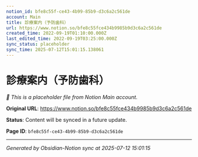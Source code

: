 ```yaml
---
notion_id: bfe8c55f-ce43-4b99-85b9-d3c6a2c561de
account: Main
title: 診療案内（予防歯科）
url: https://www.notion.so/bfe8c55fce434b9985b9d3c6a2c561de
created_time: 2022-09-19T01:10:00.000Z
last_edited_time: 2022-09-19T03:25:00.000Z
sync_status: placeholder
sync_time: 2025-07-12T15:01:15.138061
---
```


# 診療案内（予防歯科）

*🔄 This is a placeholder file from Notion Main account.*

**Original URL**: https://www.notion.so/bfe8c55fce434b9985b9d3c6a2c561de

**Status**: Content will be synced in a future update.

**Page ID**: `bfe8c55f-ce43-4b99-85b9-d3c6a2c561de`

---

*Generated by Obsidian-Notion sync at 2025-07-12 15:01:15*

